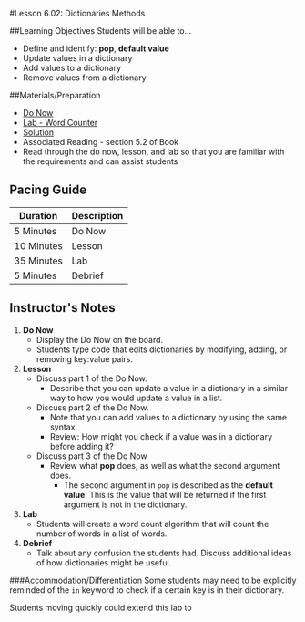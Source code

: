 #Lesson 6.02: Dictionaries Methods

##Learning Objectives
Students will be able to...

* Define and identify: **pop**, **default value**
* Update values in a dictionary
* Add values to a dictionary
* Remove values from a dictionary 

##Materials/Preparation
* [Do Now]
* [Lab - Word Counter]
* [Solution]
* Associated Reading - section 5.2 of Book
*  Read through the do now, lesson, and lab so that you are familiar with the requirements and can assist students

## Pacing Guide
| **Duration**   | **Description** |
| ---------- | ----------- |
| 5 Minutes  | Do Now      |
| 10 Minutes | Lesson      |
| 35 Minutes | Lab         |
| 5 Minutes | Debrief     |

## Instructor's Notes

1. **Do Now**
    * Display the Do Now on the board.
    * Students type code that edits dictionaries by modifying, adding, or removing key:value pairs.
2. **Lesson**
	* Discuss part 1 of the Do Now.
		* Describe that you can update a value in a dictionary in a similar way to how you would update a value in a list.
	* Discuss part 2 of the Do Now.
		* Note that you can add values to a dictionary by using the same syntax.
		* Review: How might you check if a value was in a dictionary before adding it? 
	* Discuss part 3 of the Do Now 
		* Review what **pop** does, as well as what the second argument does.
			* The second argument in `pop` is described as the **default value**. This is the value that will be returned if the first argument is not in the dictionary. 
3. **Lab**	
	* Students will create a word count algorithm that will count the number of words in a list of words. 
4. **Debrief**
	* Talk about any confusion the students had. Discuss additional ideas of how dictionaries might be useful. 

###Accommodation/Differentiation
Some students may need to be explicitly reminded of the `in` keyword to check if a certain key is in their dictionary.

Students moving quickly could extend this lab to 


[Do Now]: do_now.md
[Lab - Word Counter]: lab.md
[Solution]: https://teals.sharepoint.com/curriculum/_layouts/15/guestaccess.aspx?guestaccesstoken=uOYwneLNGVJjRu%2fk2JsP0ZuCRIyzXEX2SPeZwCKclWM%3d&docid=2_0ae84824a589048e4921e40ecea3ddf41